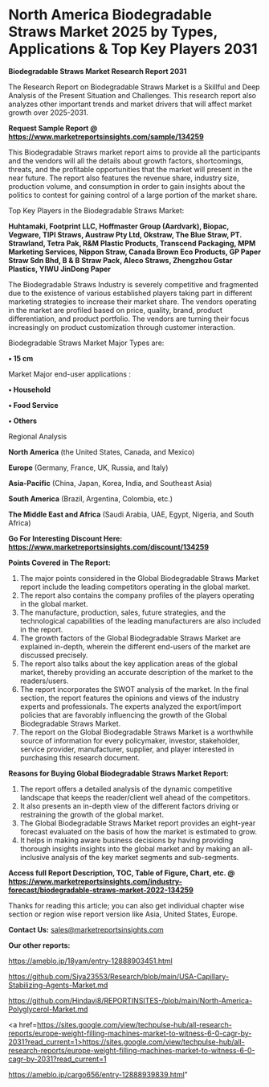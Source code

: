 # North America Biodegradable Straws Market 2025 by Types, Applications & Top Key Players 2031

<strong>Biodegradable Straws Market Research Report 2031</strong>

The Research Report on Biodegradable Straws Market is a Skillful and Deep Analysis of the Present Situation and Challenges. This research report also analyzes other important trends and market drivers that will affect market growth over 2025-2031.

<strong>Request Sample Report @ <a href=https://www.marketreportsinsights.com/sample/134259>https://www.marketreportsinsights.com/sample/134259</a></strong>

This Biodegradable Straws market report aims to provide all the participants and the vendors will all the details about growth factors, shortcomings, threats, and the profitable opportunities that the market will present in the near future. The report also features the revenue share, industry size, production volume, and consumption in order to gain insights about the politics to contest for gaining control of a large portion of the market share.

Top Key Players in the Biodegradable Straws Market:

<strong>Huhtamaki, Footprint LLC, Hoffmaster Group (Aardvark), Biopac, Vegware, TIPI Straws, Austraw Pty Ltd, Okstraw, The Blue Straw, PT. Strawland, Tetra Pak, R&M Plastic Products, Transcend Packaging, MPM Marketing Services, Nippon Straw, Canada Brown Eco Products, GP Paper Straw Sdn Bhd, B & B Straw Pack, Aleco Straws, Zhengzhou Gstar Plastics, YIWU JinDong Paper</strong>

The Biodegradable Straws Industry is severely competitive and fragmented due to the existence of various established players taking part in different marketing strategies to increase their market share. The vendors operating in the market are profiled based on price, quality, brand, product differentiation, and product portfolio. The vendors are turning their focus increasingly on product customization through customer interaction.

Biodegradable Straws Market Major Types are:

<strong>• 15 cm</strong>

Market Major end-user applications :

<strong>• Household

• Food Service

• Others</strong>

Regional Analysis

</u><strong><b>North America</b></strong> (the United States, Canada, and Mexico)

<strong><b>Europe </b></strong>(Germany, France, UK, Russia, and Italy)

<strong><b>Asia-Pacific</b></strong> (China, Japan, Korea, India, and Southeast Asia)

<strong><b>South America</b></strong> (Brazil, Argentina, Colombia, etc.)

<strong><b>The Middle East and Africa</b></strong> (Saudi Arabia, UAE, Egypt, Nigeria, and South Africa)

<strong>Go For Interesting Discount Here: <a href=https://www.marketreportsinsights.com/discount/134259>https://www.marketreportsinsights.com/discount/134259</a></strong>

<strong>Points Covered in The Report:</strong>
<ol>
  <li>The major points considered in the Global Biodegradable Straws Market report include the leading competitors operating in the global market.</li>
  <li>The report also contains the company profiles of the players operating in the global market.</li>
  <li>The manufacture, production, sales, future strategies, and the technological capabilities of the leading manufacturers are also included in the report.</li>
  <li>The growth factors of the Global Biodegradable Straws Market are explained in-depth, wherein the different end-users of the market are discussed precisely.</li>
  <li>The report also talks about the key application areas of the global market, thereby providing an accurate description of the market to the readers/users.</li>
  <li>The report incorporates the SWOT analysis of the market. In the final section, the report features the opinions and views of the industry experts and professionals. The experts analyzed the export/import policies that are favorably influencing the growth of the Global Biodegradable Straws Market.</li>
  <li>The report on the Global Biodegradable Straws Market is a worthwhile source of information for every policymaker, investor, stakeholder, service provider, manufacturer, supplier, and player interested in purchasing this research document.</li>
</ol>
<strong>Reasons for Buying Global Biodegradable Straws Market Report:</strong>

<ol>
  <li>The report offers a detailed analysis of the dynamic competitive landscape that keeps the reader/client well ahead of the competitors.</li>
  <li>It also presents an in-depth view of the different factors driving or restraining the growth of the global market.</li>
  <li>The Global Biodegradable Straws Market report provides an eight-year forecast evaluated on the basis of how the market is estimated to grow.</li>
  <li>It helps in making aware business decisions by having providing thorough insights insights into the global market and by making an all-inclusive analysis of the key market segments and sub-segments.</li>
</ol>
<strong>Access full Report Description, TOC, Table of Figure, Chart, etc. @ <a href=https://www.marketreportsinsights.com/industry-forecast/biodegradable-straws-market-2022-134259>https://www.marketreportsinsights.com/industry-forecast/biodegradable-straws-market-2022-134259</a></strong>


Thanks for reading this article; you can also get individual chapter wise section or region wise report version like Asia, United States, Europe.

<strong>Contact Us:</strong>
sales@marketreportsinsights.com

<strong>Our other reports:</strong>

<a href=https://ameblo.jp/18yam/entry-12888903451.html>https://ameblo.jp/18yam/entry-12888903451.html</a>

<a href=https://github.com/Siya23553/Research/blob/main/USA-Capillary-Stabilizing-Agents-Market.md>https://github.com/Siya23553/Research/blob/main/USA-Capillary-Stabilizing-Agents-Market.md</a>

<a href=https://github.com/Hindavi8/REPORTINSITES-/blob/main/North-America-Polyglycerol-Market.md>https://github.com/Hindavi8/REPORTINSITES-/blob/main/North-America-Polyglycerol-Market.md</a>

<a href=https://sites.google.com/view/techpulse-hub/all-research-reports/europe-weight-filling-machines-market-to-witness-6-0-cagr-by-2031?read_current=1>https://sites.google.com/view/techpulse-hub/all-research-reports/europe-weight-filling-machines-market-to-witness-6-0-cagr-by-2031?read_current=1</a>

<a href=https://ameblo.jp/cargo656/entry-12888939839.html>https://ameblo.jp/cargo656/entry-12888939839.html</a>"

